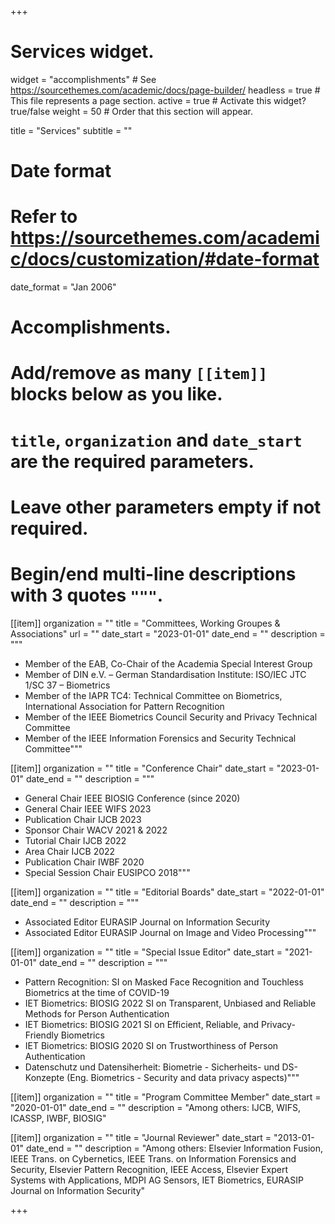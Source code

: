 +++
# Services widget.
widget = "accomplishments"  # See https://sourcethemes.com/academic/docs/page-builder/
headless = true  # This file represents a page section.
active = true  # Activate this widget? true/false
weight = 50  # Order that this section will appear.

title = "Services"
subtitle = ""

# Date format
#   Refer to https://sourcethemes.com/academic/docs/customization/#date-format
date_format = "Jan 2006"

# Accomplishments.
#   Add/remove as many `[[item]]` blocks below as you like.
#   `title`, `organization` and `date_start` are the required parameters.
#   Leave other parameters empty if not required.
#   Begin/end multi-line descriptions with 3 quotes `"""`.

[[item]]
  organization = ""
  title = "Committees, Working Groupes & Associations"
  url = ""
  date_start = "2023-01-01"
  date_end = ""
  description = """
  - Member of the EAB, Co-Chair of the Academia Special Interest Group
  - Member of DIN e.V. – German Standardisation Institute: ISO/IEC JTC 1/SC 37 – Biometrics
  - Member of the IAPR TC4: Technical Committee on Biometrics, International Association for Pattern Recognition
  - Member of the IEEE Biometrics Council Security and Privacy Technical Committee
  - Member of the IEEE Information Forensics and Security Technical Committee"""

[[item]]
  organization = ""
  title = "Conference Chair"
  date_start = "2023-01-01"
  date_end = ""
  description = """
  - General Chair IEEE BIOSIG Conference (since 2020)
  - General Chair IEEE WIFS 2023
  - Publication Chair IJCB 2023
  - Sponsor Chair WACV 2021 & 2022
  - Tutorial Chair IJCB 2022
  - Area Chair IJCB 2022
  - Publication Chair IWBF 2020
  - Special Session Chair EUSIPCO 2018"""
 
 [[item]]
  organization = ""
  title = "Editorial Boards"
  date_start = "2022-01-01"
  date_end = ""
  description = """
  - Associated Editor EURASIP Journal on Information Security
  - Associated Editor EURASIP Journal on Image and Video Processing"""

[[item]]
  organization = ""
  title = "Special Issue Editor"
  date_start = "2021-01-01"
  date_end = ""
  description = """
  - Pattern Recognition: SI on Masked Face Recognition and Touchless Biometrics at the time of COVID-19
  - IET Biometrics: BIOSIG 2022 SI on Transparent, Unbiased and Reliable Methods for Person Authentication
  - IET Biometrics: BIOSIG 2021 SI on Efficient, Reliable, and Privacy-Friendly Biometrics
  - IET Biometrics: BIOSIG 2020 SI on Trustworthiness of Person Authentication
  - Datenschutz und Datensiherheit: Biometrie - Sicherheits- und DS-Konzepte (Eng. Biometrics - Security and data privacy aspects)"""

[[item]]
  organization = ""
  title = "Program Committee Member"
  date_start = "2020-01-01"
  date_end = ""
  description = "Among others: IJCB, WIFS, ICASSP, IWBF, BIOSIG"

[[item]]
  organization = ""
  title = "Journal Reviewer"
  date_start = "2013-01-01"
  date_end = ""
  description = "Among others: Elsevier Information Fusion, IEEE Trans. on Cybernetics, IEEE Trans. on Information Forensics and Security, Elsevier Pattern Recognition, IEEE Access, Elsevier Expert Systems with Applications, MDPI AG Sensors, IET Biometrics, EURASIP Journal on Information Security"


  


+++
